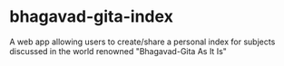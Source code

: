 # bhagavad-gita-index
A web app allowing users to create/share a personal index for subjects discussed in the world renowned "Bhagavad-Gita As It Is"